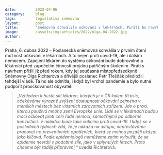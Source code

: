 ```yaml
---
date:         2022-04-06
category:     blog
tags:         legislativa sněmovna
layout:       post
title:        "Sněmovna schválila očkování v lékárnách. Piráti ho navrhli už před rokem, Andrej Babiš ale zlepšení blokoval"
image:        /assets/img/articles/2022/olga-04-2022.jpg
author:       
---
```


Praha, 6. dubna 2022 – Poslanecká sněmovna schválila v prvním čtení možnost očkování v lékárnách. A to nejen proti covid-19, ale i dalším nemocem. Zapojení lékáren do systému očkování bude dobrovolné a lékárníci před započetím činnosti projdou patřičným školením. Piráti s návrhem přišli již před rokem, kdy jej současná místopředsedkyně Sněmovny Olga Richterová a dřívější poslanec Petr Třešňák předložili tehdejší vládě. Ta ho ale odmítla, i když byl vrchol pandemie a bylo nutné podpořit proočkovanost obyvatel.

> *„Vzhledem k husté síti lékáren, kterých je v ČR kolem tří tisíc, očekáváme výrazně zvýšení dostupnosti očkování zejména v menších městech bez vlastních zdravotních zařízení. Jde o praxi, kterou používá mnoho zemí Evropské unie. Lidé se v lékárnách budou moci očkovat proti celé řadě nemocí, samozřejmě po odborné konzultaci. V nabídce bude také vakcína proti covid-19. I když se v posledních týdnech zdá, že je nákaza na ústupu, nepřestáváme pracovat na preventivních opatřeních, která se mohou později ukázat jako klíčová. Podle epidemiologů nemůžeme zatím vyloučit, že se epidemie nevrátí v podobné síle, jako v uplynulých letech. Proto chceme být raději připravení,“* uvedla Richterová.
